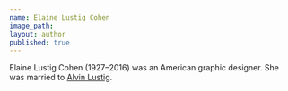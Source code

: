```yaml
---
name: Elaine Lustig Cohen
image_path:
layout: author
published: true
---
```

Elaine Lustig Cohen (1927–2016) was an American graphic designer. She was married to <a class="text cat-link author" href="/authors/Alvin Lustig/">Alvin Lustig</a>.
